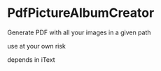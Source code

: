 PdfPictureAlbumCreator
======================

Generate PDF with all your images in a given path

use at your own risk

depends in iText
